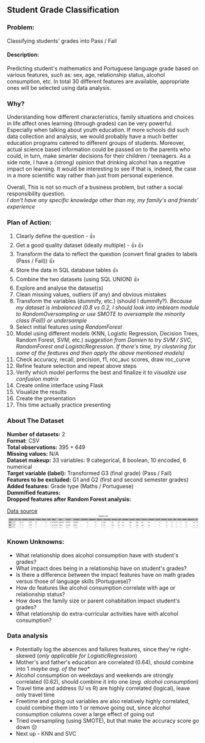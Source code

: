 ## Student Grade Classification

### Problem:
Classifying students' grades into Pass / Fail

#### Description:
Predicting student's mathematics and Portuguese language grade based on various features, such as:
sex, age, relationship status, alcohol consumption, etc. In total 30 different features are available, appropriate ones will be selected using data analysis.

### Why?
Understanding how different characteristics, family situations and choices in life affect ones learning (through grades) can be very powerful. Especially when talking about youth education. If more schools did such data collection and analysis, we would probably have a much better education programs catered to different groups of students.
Moreover, actual science based information could be passed on to the parents who could, in turn, make smarter decisions for their children / teenagers.
As a side note, I have a *(strong)* opinion that drinking alcohol has a negative impact on learning. It would be interesting to see if that is, indeed, the case in a more scientific way rather than just from personal experience.

Overall, This is not so much of a business problem, but rather a social responsibility question.  
*I don't have any specific knowledge other than my, my family's and friends' experience*

### Plan of Action:

1. Clearly define the question - :thumbsup:
2. Get a good quality dataset (ideally multiple) - :thumbsup: :thumbsup:
3. Transform the data to reflect the question (convert final grades to labels (Pass / Fail)) :thumbsup:
4. Store the data in SQL database tables :thumbsup:
5. Combine the two datasets (using SQL UNION) :thumbsup:
6. Explore and analyse the dataset(s)
7. Clean missing values, outliers (if any) and obvious mistakes
8. Transform the variables (dummify, etc.) (should I dummify?). *Because my dataset is imbalanced (0.8 vs 0.2, I should look into imblearn module to RandomOversampling or use SMOTE to oversample the minority class (Fail)) or undersample*
9. Select initial features *using RandomForest*
10. Model using different models (KNN, Logistic Regression, Decision Trees, Random Forest, SVM, etc.) *suggestion from Damien to try SVM / SVC, RandomForest and LogisticRegression. If there's time, try clustering for some of the features and then apply the above mentioned models)*
11. Check accuracy, recall, precision, f1, roc_auc scores, draw roc_curve
12. Refine feature selection and repeat above steps
13. Verify which model performs the best and finalize it *to visualize use confusion matrix*
14. Create online interface using Flask
15. Visualize the results
16. Create the presentation
17. This time actually practice presenting

### About The Dataset

**Number of datasets:** 2  
**Format**: CSV  
**Total observations:** 395 + 649  
**Missing values:** N/A  
**Dataset makeup:** 33 variables: 9 categorical, 8 boolean, 10 encoded, 6 numerical  
**Target variable (label):** Transformed G3 (final grade) (Pass / Fail)  
**Features to be excluded:** G1 and G2 (first and second semester grades)  
**Added features:** Grade type (Maths / Portuguese)  
**Dummified features:**   
**Dropped features after Random Forest analysis:**   


[Data source](http://archive.ics.uci.edu/ml/datasets/Student+Performance#)
![What a Fail!](Student_Grades_dataset.png)

### Known Unknowns:

* What relationship does alcohol consumption have with student's grades?
* What impact does being in a relationship have on student's grades?
* Is there a difference between the impact features have on math grades versus those of language skills (Portuguese)?
* How do features like alcohol consumption correlate with age or relationship status?
* How does the family size or parent cohabitation impact student's grades?
* What relationship do extra-curricular activities have with alcohol consumption?

### Data analysis

* Potentially log the absences and failures features, since they're right-skewed (*only applicable for LogisticRegression*)
* Mother's and father's education are correlated (0.64), should combine into 1 *maybe avg. of the two**  
* Alcohol consumption on weekdays and weekends are strongly correlated (0.62), should combine it into one (*avg. alcohol consumption*)  
* Travel time and address (U vs R) are highly correlated (logical), leave only travel time  
* Freetime and going out variables are also relatively highly correlated, could combine them into 1 or remove going out, since alcohol consumption columns cover a large effect of going out  
* Tried oversampling (using SMOTE), but that make the accuracy score go down :confused:  
* Next up - KNN and SVC
